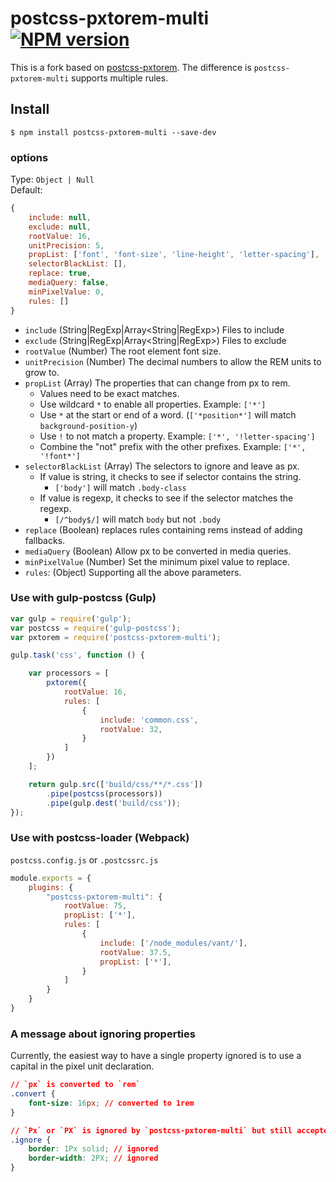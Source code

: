 # postcss-pxtorem-multi [![NPM version](https://badge.fury.io/js/postcss-pxtorem-multi.svg)](http://badge.fury.io/js/postcss-pxtorem-multi)

This is a fork based on [postcss-pxtorem](https://github.com/cuth/postcss-pxtorem). The difference is `postcss-pxtorem-multi` supports multiple rules.

## Install

```shell
$ npm install postcss-pxtorem-multi --save-dev
```

### options

Type: `Object | Null`  
Default:
```js
{
    include: null,
    exclude: null,
    rootValue: 16,
    unitPrecision: 5,
    propList: ['font', 'font-size', 'line-height', 'letter-spacing'],
    selectorBlackList: [],
    replace: true,
    mediaQuery: false,
    minPixelValue: 0,
    rules: []
}
```
- `include` (String|RegExp|Array<String|RegExp>) Files to include
- `exclude` (String|RegExp|Array<String|RegExp>) Files to exclude
- `rootValue` (Number) The root element font size.
- `unitPrecision` (Number) The decimal numbers to allow the REM units to grow to.
- `propList` (Array) The properties that can change from px to rem.
    - Values need to be exact matches.
    - Use wildcard `*` to enable all properties. Example: `['*']`
    - Use `*` at the start or end of a word. (`['*position*']` will match `background-position-y`)
    - Use `!` to not match a property. Example: `['*', '!letter-spacing']`
    - Combine the "not" prefix with the other prefixes. Example: `['*', '!font*']` 
- `selectorBlackList` (Array) The selectors to ignore and leave as px.
    - If value is string, it checks to see if selector contains the string.
        - `['body']` will match `.body-class`
    - If value is regexp, it checks to see if the selector matches the regexp.
        - `[/^body$/]` will match `body` but not `.body`
- `replace` (Boolean) replaces rules containing rems instead of adding fallbacks.
- `mediaQuery` (Boolean) Allow px to be converted in media queries.
- `minPixelValue` (Number) Set the minimum pixel value to replace.
- `rules`: (Object) Supporting all the above parameters.


### Use with gulp-postcss (**Gulp**)

```js
var gulp = require('gulp');
var postcss = require('gulp-postcss');
var pxtorem = require('postcss-pxtorem-multi');

gulp.task('css', function () {

    var processors = [
        pxtorem({
            rootValue: 16,
            rules: [
                {
                    include: 'common.css',
                    rootValue: 32,
                }
            ]
        })
    ];

    return gulp.src(['build/css/**/*.css'])
        .pipe(postcss(processors))
        .pipe(gulp.dest('build/css'));
});
```

### Use with postcss-loader (**Webpack**)
`postcss.config.js` or `.postcssrc.js`
```js
module.exports = {
    plugins: {
        "postcss-pxtorem-multi": {
            rootValue: 75,
            propList: ['*'],
            rules: [
                {
                    include: ['/node_modules/vant/'],
                    rootValue: 37.5,
                    propList: ['*'],
                }
            ]
        }
    }
}
```

### A message about ignoring properties
Currently, the easiest way to have a single property ignored is to use a capital in the pixel unit declaration.

```css
// `px` is converted to `rem`
.convert {
    font-size: 16px; // converted to 1rem
}

// `Px` or `PX` is ignored by `postcss-pxtorem-multi` but still accepted by browsers
.ignore {
    border: 1Px solid; // ignored
    border-width: 2PX; // ignored
}
```
